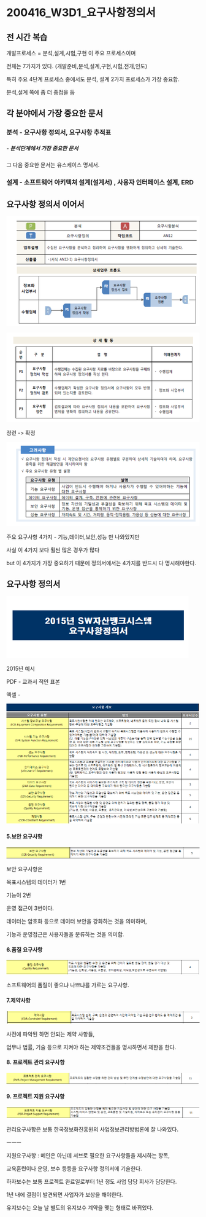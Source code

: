 

# 200416_W3D1_요구사항정의서



## 전 시간 복습



개발프로세스 = 분석,설계,시험,구현 이 주요 프로세스이며

전체는 7가지가 있다. (개발준비,분석,설계,구현,시험,전개,인도)



특히 주요 4단계 프로세스 중에서도 분석, 설계 2가지 프로세스가 가장 중요함.



분석,설계 쪽에 좀 더 중점을 둠



## 각 분야에서 가장 중요한 문서



### 분석 - 요구사항 정의서, 요구사항 추적표

#####  - 분석단계에서 가장 중요한 문서



그 다음 중요한 문서는 유스케이스 명세서.





### 설계 - 소프트웨어 아키텍쳐 설계(설계서) , 사용자 인터페이스 설계,  ERD





## 요구사항 정의서 이어서



![1585745137865](../../20%EB%85%84%201%ED%95%99%EA%B8%B0/%EC%86%8C%ED%94%84%ED%8A%B8%EC%9B%A8%EC%96%B4%EA%B0%9C%EB%B0%9C%EB%B0%A9%EB%B2%95%EB%A1%A0/assets/1585745137865.png)

![1585745155843](../../20%EB%85%84%201%ED%95%99%EA%B8%B0/%EC%86%8C%ED%94%84%ED%8A%B8%EC%9B%A8%EC%96%B4%EA%B0%9C%EB%B0%9C%EB%B0%A9%EB%B2%95%EB%A1%A0/assets/1585745155843.png)

정련 -> 확정

![1585745166329](../../20%EB%85%84%201%ED%95%99%EA%B8%B0/%EC%86%8C%ED%94%84%ED%8A%B8%EC%9B%A8%EC%96%B4%EA%B0%9C%EB%B0%9C%EB%B0%A9%EB%B2%95%EB%A1%A0/assets/1585745166329.png)





주요 요구사항 4가지 - 기능,데이터,보안,성능 만 나와있지만

사실 이 4가지 보다 훨씬 많은 경우가 많다 

but 이 4가지가 가장 중요하기 때문에 정의서에서는 4가지를 반드시 다 명시해야한다.





## 요구사항 정의서

![1586347257019](assets/1586347257019.png)

2015년 예시



PDF - 교과서 적인 표본





엑셀 - 

![1586343924174](assets/1586343924174.png)





#### 5.보안 요구사항

![1586344230347](../../20%EB%85%84%201%ED%95%99%EA%B8%B0/%EC%86%8C%ED%94%84%ED%8A%B8%EC%9B%A8%EC%96%B4%EA%B0%9C%EB%B0%9C%EB%B0%A9%EB%B2%95%EB%A1%A0/assets/1586344230347.png)



보안 요구사항은 

목표시스템의 데이터가 1번

기능이 2번

운영 접근이 3번이다.



데이터는 암호화 등으로 데이터 보안을 강화하는 것을 의미하며, 

기능과 운영접근은 사용자들을 분류하는 것을 의미함.





#### 6.품질 요구사항

![1586345283021](assets/1586345283021.png)



소프트웨어의 품질이 좋으냐 나쁘냐를 가르는 요구사항.



#### 7.제약사항

![1586345363452](assets/1586345363452.png)

사전에 파악된 하면 안되는 제약 사항들,



업무나 법률, 기술 등으로 지켜야 하는 제약조건들을 명시하면서 제한을 한다.





#### 8. 프로젝트 관리 요구사항

![1587019286103](assets/1587019286103.png)



#### 9.  프로젝트 지원 요구사항

![1587019296612](assets/1587019296612.png)



관리요구사항은 보통 한국정보화진흥원의 사업정보관리방법론에 잘 나와있다.



ㅡㅡㅡ 



지원요구사항 : 메인은 아닌데 서브로 필요한 요구사항들을 제시하는 항목,

교육훈련이나 운영, 보수 등등을 요구사항 정의서에 기술한다.



하자보수는 보통 프로젝트 완료일로부터 1년 정도 사업 담당 회사가 담당한다.

1년 내에 결점이 발견되면 사업자가 보상을 해야한다.



유지보수는 오늘 날 별도의 유지보수 계약을 맺는 형태로 바뀌었다.








